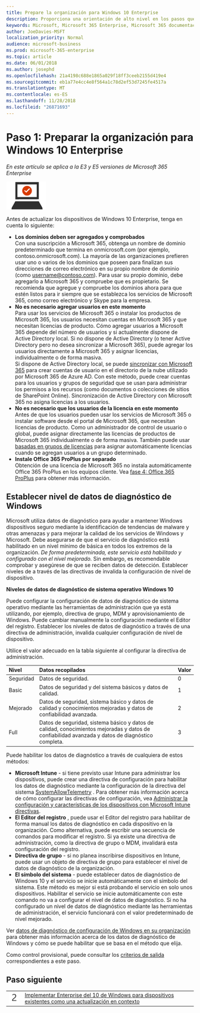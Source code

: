 ```yaml
---
title: Prepare la organización para Windows 10 Enterprise
description: Proporciona una orientación de alto nivel en los pasos que necesarios para implementar Windows 10 Enterprise en los equipos como parte de Microsoft 365 Enterprise.
keywords: Microsoft, Microsoft 365 Enterprise, Microsoft 365 documentación, Enterprise del 10 de Windows, la implementación de 365
author: JoeDavies-MSFT
localization_priority: Normal
audience: microsoft-business
ms.prod: microsoft-365-enterprise
ms.topic: article
ms.date: 06/01/2018
ms.author: josephd
ms.openlocfilehash: 21a4198c688e1865a029f18ff3ceeb2155d419e4
ms.sourcegitcommit: eb1a77e4cc4e8f564a1c78d2ef53d7245fe4517a
ms.translationtype: MT
ms.contentlocale: es-ES
ms.lasthandoff: 11/28/2018
ms.locfileid: "26871693"
---
```

# <a name="step-1-prepare-your-organization-for-windows-10-enterprise"></a>Paso 1: Preparar la organización para Windows 10 Enterprise

*En este artículo se aplica a la E3 y E5 versiones de Microsoft 365 Enterprise*

![](./media/deploy-foundation-infrastructure/win10enterprise_icon-small.png)

Antes de actualizar los dispositivos de Windows 10 Enterprise, tenga en cuenta lo siguiente:

- **Los dominios deben ser agregados y comprobados** <br>Con una suscripción a Microsoft 365, obtenga un nombre de dominio predeterminado que termina en onmicrosoft.com (por ejemplo, contoso.onmicrosoft.com). La mayoría de las organizaciones prefieren usar uno o varios de los dominios que poseen para finalizan sus direcciones de correo electrónico en su propio nombre de dominio (como username@contoso.com). Para usar su propio dominio, debe agregarlo a Microsoft 365 y compruebe que es propietario. Se recomienda que agregue y compruebe los dominios ahora para que estén listos para ir siempre que se establezca los servicios de Microsoft 365, como correo electrónico y Skype para la empresa.
- **No es necesario agregar usuarios en este momento** <br>Para usar los servicios de Microsoft 365 o instalar los productos de Microsoft 365, los usuarios necesitan cuentas en Microsoft 365 y que necesitan licencias de producto. Cómo agregar usuarios a Microsoft 365 depende del número de usuarios y si actualmente dispone de Active Directory local. Si no dispone de Active Directory (o tener Active Directory pero no desea sincronizar a Microsoft 365), puede agregar los usuarios directamente a Microsoft 365 y asignar licencias, individualmente o de forma masiva.<br>Si dispone de Active Directory local, se puede [sincronizar con Microsoft 365](identity-azure-ad-connect-health.md) para crear cuentas de usuario en el directorio de la nube utilizado por Microsoft 365 de Azure AD. Con este método, puede crear cuentas para los usuarios y grupos de seguridad que se usan para administrar los permisos a los recursos (como documentos o colecciones de sitios de SharePoint Online). Sincronización de Active Directory con Microsoft 365 no asigna licencias a los usuarios.
- **No es necesario que los usuarios de la licencia en este momento** <br>Antes de que los usuarios pueden usar los servicios de Microsoft 365 o instalar software desde el portal de Microsoft 365, que necesitan licencias de producto. Como un administrador de control de usuario o global, puede asignar directamente las licencias de productos de Microsoft 365 individualmente o de forma masiva. También puede usar [basadas en grupos de licencias](identity-group-based-licensing.md) para asignar automáticamente licencias cuando se agregan usuarios a un grupo determinado. 
- **Instale Office 365 ProPlus por separado** <br>Obtención de una licencia de Microsoft 365 no instala automáticamente Office 365 ProPlus en los equipos cliente. Vea [fase 4: Office 365 ProPlus](office365proplus-infrastructure.md) para obtener más información. 

## <a name="set-windows-diagnostics-data-level"></a>Establecer nivel de datos de diagnóstico de Windows

Microsoft utiliza datos de diagnóstico para ayudar a mantener Windows dispositivos seguro mediante la identificación de tendencias de malware y otras amenazas y para mejorar la calidad de los servicios de Windows y Microsoft. Debe asegurarse de que el servicio de diagnóstico está habilitado en un nivel mínimo de básica en todos los extremos de la organización. *De forma predeterminada, este servicio está habilitado y configurado con el nivel mejorado.* Sin embargo, es recomendable comprobar y asegúrese de que se reciben datos de detección. Establecer niveles de a través de las directivas de invalida la configuración de nivel de dispositivo. 

**Niveles de datos de diagnóstico de sistema operativo Windows 10**

Puede configurar la configuración de datos de diagnóstico de sistema operativo mediante las herramientas de administración que ya está utilizando, por ejemplo, directiva de grupo, MDM y aprovisionamiento de Windows. Puede cambiar manualmente la configuración mediante el Editor del registro. Establecer los niveles de datos de diagnóstico a través de una directiva de administración, invalida cualquier configuración de nivel de dispositivo.

Utilice el valor adecuado en la tabla siguiente al configurar la directiva de administración.

| Nivel | Datos recopilados | Valor |
|:--- |:--- |:--- |
| Seguridad | Datos de seguridad. | 0 |
| Basic | Datos de seguridad y del sistema básicos y datos de calidad. | 1  |
| Mejorado | Datos de seguridad, sistema básico y datos de calidad y conocimientos mejoradas y datos de confiabilidad avanzada. | 2  |
| Full | Datos de seguridad, sistema básico y datos de calidad, conocimientos mejoradas y datos de confiabilidad avanzada y datos de diagnóstico completa. | 3  |

Puede habilitar los datos de diagnóstico a través de cualquiera de estos métodos:

* **Microsoft Intune** - si tiene previsto usar Intune para administrar los dispositivos, puede crear una directiva de configuración para habilitar los datos de diagnóstico mediante la configuración de la directiva del sistema <a href="https://docs.microsoft.com/windows/client-management/mdm/policy-csp-system#system-allowtelemetry" target="blank">SystemAllowTelemetry</a> . Para obtener más información acerca de cómo configurar las directivas de configuración, vea [Administrar la configuración y características de los dispositivos con Microsoft Intune directivas](https://aka.ms/intuneconfigpolicies).
* **El Editor del registro** , puede usar el Editor del registro para habilitar de forma manual los datos de diagnóstico en cada dispositivo en la organización. Como alternativa, puede escribir una secuencia de comandos para modificar el registro. Si ya existe una directiva de administración, como la directiva de grupo o MDM, invalidará esta configuración del registro.
* **Directiva de grupo** - si no planea inscribirse dispositivos en Intune, puede usar un objeto de directiva de grupo para establecer el nivel de datos de diagnóstico de la organización.
* **El símbolo del sistema** - puede establecer datos de diagnóstico de Windows 10 y el servicio se inicie automáticamente con el símbolo del sistema. Este método es mejor si está probando el servicio en solo unos dispositivos. Habilitar el servicio se inicie automáticamente con este comando no va a configurar el nivel de datos de diagnóstico. Si no ha configurado un nivel de datos de diagnóstico mediante las herramientas de administración, el servicio funcionará con el valor predeterminado de nivel mejorado.

Ver [datos de diagnóstico de configuración de Windows en su organización](https://docs.microsoft.com/windows/configuration/configure-windows-diagnostic-data-in-your-organization) para obtener más información acerca de los datos de diagnóstico de Windows y cómo se puede habilitar que se basa en el método que elija.

Como control provisional, puede consultar los [criterios de salida](windows10-exit-criteria.md#crit-windows10-step1) correspondientes a este paso.

## <a name="next-step"></a>Paso siguiente

|||
|:-------|:-----|
|![](./media/stepnumbers/Step2.png)| [Implementar Enterprise del 10 de Windows para dispositivos existentes como una actualización en contexto](windows10-deploy-inplaceupgrade.md) |






